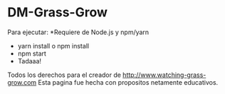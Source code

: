 # DM-Grass-Grow

Para ejecutar:
*Requiere de Node.js y npm/yarn

- yarn install o npm install
- npm start
- Tadaaa!

Todos los derechos para el creador de http://www.watching-grass-grow.com
Esta pagina fue hecha con propositos netamente educativos.
